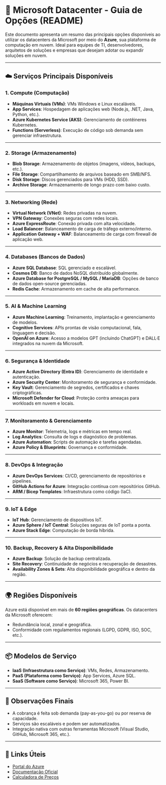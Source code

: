 # 📘 Microsoft Datacenter - Guia de Opções (README)

Este documento apresenta um resumo das principais opções disponíveis ao utilizar os datacenters da Microsoft por meio do **Azure**, sua plataforma de computação em nuvem. Ideal para equipes de TI, desenvolvedores, arquitetos de soluções e empresas que desejam adotar ou expandir soluções em nuvem.

---

## ☁️ Serviços Principais Disponíveis

### 1. **Compute (Computação)**
- **Máquinas Virtuais (VMs)**: VMs Windows e Linux escaláveis.
- **App Services**: Hospedagem de aplicações web (Node.js, .NET, Java, Python, etc.).
- **Azure Kubernetes Service (AKS)**: Gerenciamento de contêineres Kubernetes.
- **Functions (Serverless)**: Execução de código sob demanda sem gerenciar infraestrutura.

---

### 2. **Storage (Armazenamento)**
- **Blob Storage**: Armazenamento de objetos (imagens, vídeos, backups, etc.).
- **File Storage**: Compartilhamento de arquivos baseado em SMB/NFS.
- **Disk Storage**: Discos gerenciados para VMs (HDD, SSD).
- **Archive Storage**: Armazenamento de longo prazo com baixo custo.

---

### 3. **Networking (Rede)**
- **Virtual Network (VNet)**: Redes privadas na nuvem.
- **VPN Gateway**: Conexões seguras com redes locais.
- **Azure ExpressRoute**: Conexão privada com alta velocidade.
- **Load Balancer**: Balanceamento de carga de tráfego externo/interno.
- **Application Gateway + WAF**: Balanceamento de carga com firewall de aplicação web.

---

### 4. **Databases (Bancos de Dados)**
- **Azure SQL Database**: SQL gerenciado e escalável.
- **Cosmos DB**: Banco de dados NoSQL distribuído globalmente.
- **Azure Database for PostgreSQL / MySQL / MariaDB**: Opções de banco de dados open-source gerenciadas.
- **Redis Cache**: Armazenamento em cache de alta performance.

---

### 5. **AI & Machine Learning**
- **Azure Machine Learning**: Treinamento, implantação e gerenciamento de modelos.
- **Cognitive Services**: APIs prontas de visão computacional, fala, linguagem e decisão.
- **OpenAI on Azure**: Acesso a modelos GPT (incluindo ChatGPT) e DALL·E integrados na nuvem da Microsoft.

---

### 6. **Segurança & Identidade**
- **Azure Active Directory (Entra ID)**: Gerenciamento de identidade e autenticação.
- **Azure Security Center**: Monitoramento de segurança e conformidade.
- **Key Vault**: Gerenciamento de segredos, certificados e chaves criptográficas.
- **Microsoft Defender for Cloud**: Proteção contra ameaças para workloads em nuvem e locais.

---

### 7. **Monitoramento & Gerenciamento**
- **Azure Monitor**: Telemetria, logs e métricas em tempo real.
- **Log Analytics**: Consulta de logs e diagnóstico de problemas.
- **Azure Automation**: Scripts de automação e tarefas agendadas.
- **Azure Policy & Blueprints**: Governança e conformidade.

---

### 8. **DevOps & Integração**
- **Azure DevOps Services**: CI/CD, gerenciamento de repositórios e pipelines.
- **GitHub Actions for Azure**: Integração contínua com repositórios GitHub.
- **ARM / Bicep Templates**: Infraestrutura como código (IaC).

---

### 9. **IoT & Edge**
- **IoT Hub**: Gerenciamento de dispositivos IoT.
- **Azure Sphere / IoT Central**: Soluções seguras de IoT ponta a ponta.
- **Azure Stack Edge**: Computação de borda híbrida.

---

### 10. **Backup, Recovery & Alta Disponibilidade**
- **Azure Backup**: Solução de backup centralizada.
- **Site Recovery**: Continuidade de negócios e recuperação de desastres.
- **Availability Zones & Sets**: Alta disponibilidade geográfica e dentro da região.

---

## 🌍 Regiões Disponíveis
Azure está disponível em mais de **60 regiões geográficas**. Os datacenters da Microsoft oferecem:
- Redundância local, zonal e geográfica.
- Conformidade com regulamentos regionais (LGPD, GDPR, ISO, SOC, etc.).

---

## 📦 Modelos de Serviço
- **IaaS (Infraestrutura como Serviço)**: VMs, Redes, Armazenamento.
- **PaaS (Plataforma como Serviço)**: App Services, Azure SQL.
- **SaaS (Software como Serviço)**: Microsoft 365, Power BI.

---

## 📝 Observações Finais
- A cobrança é feita sob demanda (pay-as-you-go) ou por reserva de capacidade.
- Serviços são escaláveis e podem ser automatizados.
- Integração nativa com outras ferramentas Microsoft (Visual Studio, GitHub, Microsoft 365, etc.).

---

## 🔗 Links Úteis
- [Portal do Azure](https://portal.azure.com)
- [Documentação Oficial](https://learn.microsoft.com/azure/)
- [Calculadora de Preços](https://azure.microsoft.com/pricing/calculator/)
